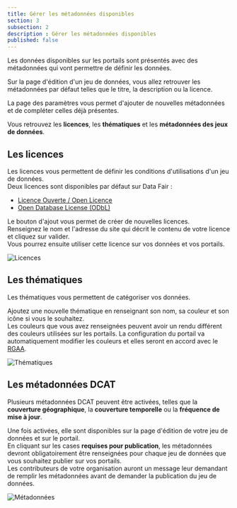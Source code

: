 ```yaml
---
title: Gérer les métadonnées disponibles
section: 3
subsection: 2
description : Gérer les métadonnées disponibles
published: false
---
```


Les données disponibles sur les portails sont présentés avec des métadonnées qui vont permettre de définir les données.  

Sur la page d'édition d'un jeu de données, vous allez retrouver les métadonnées par défaut telles que le titre, la description ou la licence.

La page des paramètres vous permet d'ajouter de nouvelles métadonnées et de compléter celles déjà présentes.

Vous retrouvez les **licences**, les **thématiques** et les **métadonnées des jeux de données**.

## Les licences

Les licences vous permettent de définir les conditions d'utilisations d'un jeu de données.  
Deux licences sont disponibles par défaut sur Data&nbsp;Fair&nbsp;:  
* [Licence Ouverte / Open Licence](https://www.etalab.gouv.fr/licence-ouverte-open-licence/)
* [Open Database License (ODbL)](https://opendatacommons.org/licenses/odbl/1-0/)

Le bouton d'ajout vous permet de créer de nouvelles licences.  
Renseignez le nom et l'adresse du site qui décrit le contenu de votre licence et cliquez sur valider.  
Vous pourrez ensuite utiliser cette licence sur vos données et vos portails.

![Licences](./images/lessons/admin-02-licences.jpg)  

## Les thématiques

Les thématiques vous permettent de catégoriser vos données.

Ajoutez une nouvelle thématique en renseignant son nom, sa couleur et son icône si vous le souhaitez.  
Les couleurs que vous avez renseignées peuvent avoir un rendu différent des couleurs utilisées sur les portails. La configuration du portail va automatiquement modifier les couleurs et elles seront en accord avec le [RGAA](https://www.numerique.gouv.fr/publications/rgaa-accessibilite/).

![Thématiques](./images/lessons/admin-02-thematics.jpg)  

## Les métadonnées DCAT

Plusieurs métadonnées DCAT peuvent être activées, telles que la **couverture géographique**, la **couverture temporelle** ou la **fréquence de mise à jour**.  

Une fois activées, elle sont disponibles sur la page d'édition de votre jeu de données et sur le portail.  
En cliquant sur les cases **requises pour publication**, les métadonnées devront obligatoirement être renseignées pour chaque jeu de données que vous souhaitez publier sur vos portails.  
Les contributeurs de votre organisation auront un message leur demandant de remplir les métadonnées avant de demander la publication du jeu de données.

![Métadonnées](./images/lessons/admin-02-DCAT.jpg)  
